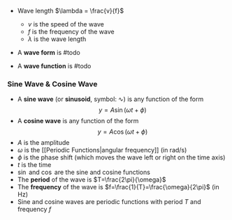 - Wave length $\lambda = \frac{v}{f}$
    - $v$ is the speed of the wave
    - $f$ is the frequency of the wave
    - $\lambda$ is the wave length


- A **wave form** is #todo
- A **wave function** is #todo

### Sine Wave & Cosine Wave

- A **sine wave** (or **sinusoid**, symbol: ∿) is any function of the form $$y=A\sin(\omega t + \phi)$$
- A **cosine wave** is any function of the form $$y=A\cos(\omega t + \phi)$$
- $A$ is the amplitude
- $\omega$ is the [[Periodic Functions|angular frequency]] (in $\mathsf{rad/s}$)
- $\phi$ is the phase shift (which moves the wave left or right on the time axis)
- $t$ is the time
- $\sin$ and $\cos$ are the sine and cosine functions
- The **period** of the wave is $T=\frac{2\pi}{\omega}$
- The **frequency** of the wave is $f=\frac{1}{T}=\frac{\omega}{2\pi}$ (in $\mathsf{Hz}$)
- Sine and cosine waves are periodic functions with period $T$ and frequency $f$






